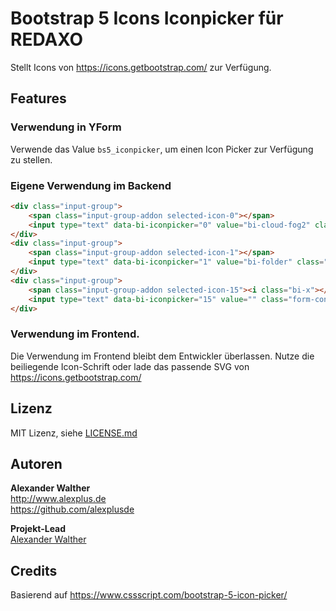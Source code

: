 # Bootstrap 5 Icons Iconpicker für REDAXO

Stellt Icons von https://icons.getbootstrap.com/ zur Verfügung.


## Features

### Verwendung in YForm

Verwende das Value `bs5_iconpicker`, um einen Icon Picker zur Verfügung zu stellen.

### Eigene Verwendung im Backend

```html
<div class="input-group">
	<span class="input-group-addon selected-icon-0"></span>
	<input type="text" data-bi-iconpicker="0" value="bi-cloud-fog2" class="form-control bs5-iconpicker" />
</div>
<div class="input-group">
	<span class="input-group-addon selected-icon-1"></span>
	<input type="text" data-bi-iconpicker="1" value="bi-folder" class="form-control bs5-iconpicker" />
</div>
<div class="input-group">
	<span class="input-group-addon selected-icon-15"><i class="bi-x"></i></span>
	<input type="text" data-bi-iconpicker="15" value="" class="form-control bs5-iconpicker" />
</div>
```

### Verwendung im Frontend.

Die Verwendung im Frontend bleibt dem Entwickler überlassen. Nutze die beiliegende Icon-Schrift oder lade das passende SVG von https://icons.getbootstrap.com/

## Lizenz

MIT Lizenz, siehe [LICENSE.md](https://github.com/alexplusde/bs5_iconpicker/blob/master/LICENSE.md)  

## Autoren

**Alexander Walther**  
http://www.alexplus.de  
https://github.com/alexplusde  

**Projekt-Lead**  
[Alexander Walther](https://github.com/alexplusde)

## Credits

Basierend auf https://www.cssscript.com/bootstrap-5-icon-picker/
